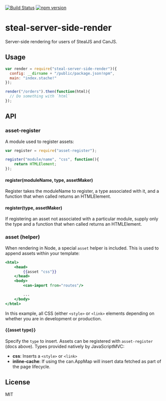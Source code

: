 [![Build Status](https://travis-ci.org/donejs/server-side-render.svg?branch=master)](https://travis-ci.org/donejs/server-side-render)
[![npm version](https://badge.fury.io/js/steal-server-side-render.svg)](http://badge.fury.io/js/steal-server-side-render)

# steal-server-side-render

Server-side rendering for users of StealJS and CanJS.

## Usage

```js
var render = require("steal-server-side-render")({
  config: __dirname + "/public/package.json!npm",
  main: "index.stache!"
});

render("/orders").then(function(html){
  // Do something with `html`
});
```

## API

### asset-register

A module used to register assets:

```js
var register = require("asset-register");

register("module/name", "css", function(){
	return HTMLElement;
});
```


#### register(moduleName, type, assetMaker)

Register takes the moduleName to register, a type associated with it, and a function that when called returns an HTMLElement.

#### register(type, assetMaker)

If registering an asset not associated with a particular module, supply only the type and a function that when called returns an HTMLElement.

### asset (helper)

When rendering in Node, a special `asset` helper is included. This is used to append assets within your template:

```handlebars
<html>
	<head>
		{{asset "css"}}
	</head>
	<body>
		<can-import from="routes"/>

		...
	</body>
</html>
```

In this example, all CSS (either `<style>` or `<link>` elements depending on whether you are in development or production.

#### {{asset type}}

Specify the `type` to insert. Assets can be registered with `asset-register` (docs above). Types provided natively by JavaScriptMVC:

* **css**: Inserts a `<style>` or `<link>`
* **inline-cache**: If using the can.AppMap will insert data fetched as part of the page lifecycle.

## License

MIT
